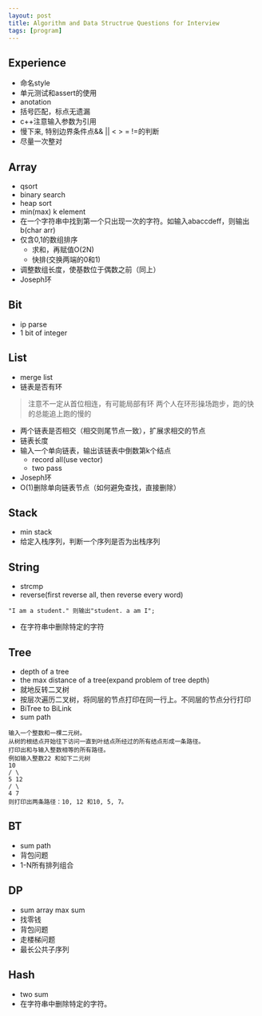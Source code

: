```yaml
---
layout: post 
title: Algorithm and Data Structrue Questions for Interview 
tags: [program]
---
```


## Experience
* 命名style
* 单元测试和assert的使用
* anotation
* 括号匹配，标点无遗漏
* c++注意输入参数为引用
* 慢下来, 特别边界条件点&& || < > = !=的判断
* 尽量一次整对

## Array
* qsort
* binary search
* heap sort
* min(max) k element
* 在一个字符串中找到第一个只出现一次的字符。如输入abaccdeff，则输出b(char arr) 
* 仅含0,1的数组排序
    * 求和，再赋值O(2N)
    * 快排(交换两端的0和1)
* 调整数组长度，使基数位于偶数之前（同上）
* Joseph环 

## Bit
* ip parse
* 1 bit of integer

## List
* merge list
* 链表是否有环
> 注意不一定从首位相连，有可能局部有环
两个人在环形操场跑步，跑的快的总能追上跑的慢的

* 两个链表是否相交（相交则尾节点一致），扩展求相交的节点
* 链表长度
* 输入一个单向链表，输出该链表中倒数第k个结点
    * record all(use vector)
    * two pass
* Joseph环
* O(1)删除单向链表节点（如何避免查找，直接删除）

## Stack
* min stack
* 给定入栈序列，判断一个序列是否为出栈序列

## String
* strcmp
* reverse(first reverse all, then reverse every word)

```
"I am a student." 则输出"student. a am I";
```

* 在字符串中删除特定的字符


## Tree
* depth of a tree
* the max distance of a tree(expand problem of tree depth)
* 就地反转二叉树
* 按层次遍历二叉树，将同层的节点打印在同一行上。不同层的节点分行打印
* BiTree to BiLink
* sum path

```
输入一个整数和一棵二元树。
从树的根结点开始往下访问一直到叶结点所经过的所有结点形成一条路径。
打印出和与输入整数相等的所有路径。
例如输入整数22 和如下二元树
10
/ \
5 12
/ \
4 7
则打印出两条路径：10, 12 和10, 5, 7。
```

## BT
* sum path
* 背包问题
* 1-N所有排列组合

## DP
* sum array max sum
* 找零钱
* 背包问题
* 走楼梯问题
* 最长公共子序列

## Hash
* two sum
* 在字符串中删除特定的字符。


